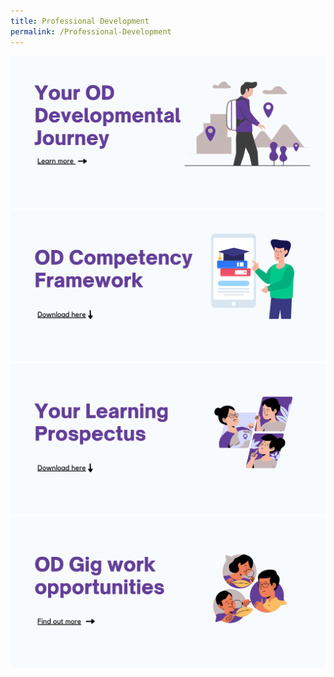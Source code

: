 ```yaml
---
title: Professional Development
permalink: /Professional-Development
---
```

![Alt text for image on Isomer site](/images/professional-development/1.png)<br>
[![Alt text for image on Isomer site](/images/professional-development/2.png)](https://go.gov.sg/goingthedistancewithee)<br>
![Alt text for image on Isomer site](/images/professional-development/3.png)<br>![Alt text for image on Isomer site](/images/professional-development/4.png)